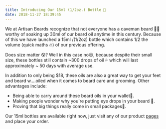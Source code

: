 ```yaml
---
title: Introducing Our 15ml (1/2oz.) Bottle 🙌
date: 2018-11-27 18:39:45
---
```


We at Artisan Beards recognize that not everyone has a caveman beard 🧔🏾 worthy of soaking up 30ml of our beard oil anytime in this century. Because of this we have launched a 15ml /(1/2oz) bottle which contains 1/2 the volume (quick maths 🔥) of our previous offering.

Does size matter 😰? Well in this case no😌, because despite their small size, these bottles still contain ~300 drops of oil 💦 which will last approximately ~ 50 days with average use.

In addition to only being $18, these oils are also a great way to get your feet and beard w....oiled when it comes to beard care and grooming.
Other advantages include: 

- Being able to carry around these beard oils in your wallet🤑.
- Making people wonder why you're putting eye drops in your beard 👀.
- Proving that big things really come in small packages🍆.

Our 15ml bottles are available right now, just visit any of our product <a href="/#shop">pages </a>and place your order.
